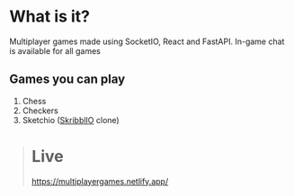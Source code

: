 # What is it?

Multiplayer games made using SocketIO, React and FastAPI. 
In-game chat is available for all games

## Games you can play

1. Chess
2. Checkers
3. Sketchio ([SkribblIO](https://skribbl.io/) clone)

> # Live
>
> https://multiplayergames.netlify.app/
